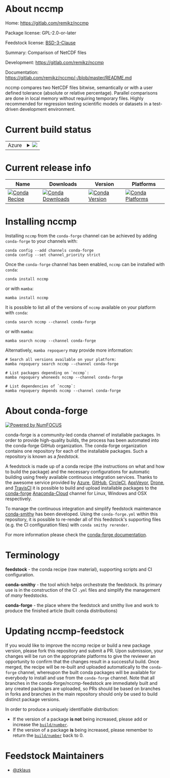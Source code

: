 About nccmp
===========

Home: https://gitlab.com/remikz/nccmp

Package license: GPL-2.0-or-later

Feedstock license: [BSD-3-Clause](https://github.com/conda-forge/nccmp-feedstock/blob/main/LICENSE.txt)

Summary: Comparison of NetCDF files

Development: https://gitlab.com/remikz/nccmp

Documentation: https://gitlab.com/remikz/nccmp/-/blob/master/README.md

nccmp compares two NetCDF files bitwise, semantically or with a
user defined tolerance (absolute or relative percentage). Parallel
comparisons are done in local memory without requiring temporary
files. Highly recommended for regression testing scientific models
or datasets in a test-driven development environment.


Current build status
====================


<table>
    
  <tr>
    <td>Azure</td>
    <td>
      <details>
        <summary>
          <a href="https://dev.azure.com/conda-forge/feedstock-builds/_build/latest?definitionId=9165&branchName=main">
            <img src="https://dev.azure.com/conda-forge/feedstock-builds/_apis/build/status/nccmp-feedstock?branchName=main">
          </a>
        </summary>
        <table>
          <thead><tr><th>Variant</th><th>Status</th></tr></thead>
          <tbody><tr>
              <td>linux_64</td>
              <td>
                <a href="https://dev.azure.com/conda-forge/feedstock-builds/_build/latest?definitionId=9165&branchName=main">
                  <img src="https://dev.azure.com/conda-forge/feedstock-builds/_apis/build/status/nccmp-feedstock?branchName=main&jobName=linux&configuration=linux_64_" alt="variant">
                </a>
              </td>
            </tr><tr>
              <td>osx_64</td>
              <td>
                <a href="https://dev.azure.com/conda-forge/feedstock-builds/_build/latest?definitionId=9165&branchName=main">
                  <img src="https://dev.azure.com/conda-forge/feedstock-builds/_apis/build/status/nccmp-feedstock?branchName=main&jobName=osx&configuration=osx_64_" alt="variant">
                </a>
              </td>
            </tr>
          </tbody>
        </table>
      </details>
    </td>
  </tr>
</table>

Current release info
====================

| Name | Downloads | Version | Platforms |
| --- | --- | --- | --- |
| [![Conda Recipe](https://img.shields.io/badge/recipe-nccmp-green.svg)](https://anaconda.org/conda-forge/nccmp) | [![Conda Downloads](https://img.shields.io/conda/dn/conda-forge/nccmp.svg)](https://anaconda.org/conda-forge/nccmp) | [![Conda Version](https://img.shields.io/conda/vn/conda-forge/nccmp.svg)](https://anaconda.org/conda-forge/nccmp) | [![Conda Platforms](https://img.shields.io/conda/pn/conda-forge/nccmp.svg)](https://anaconda.org/conda-forge/nccmp) |

Installing nccmp
================

Installing `nccmp` from the `conda-forge` channel can be achieved by adding `conda-forge` to your channels with:

```
conda config --add channels conda-forge
conda config --set channel_priority strict
```

Once the `conda-forge` channel has been enabled, `nccmp` can be installed with `conda`:

```
conda install nccmp
```

or with `mamba`:

```
mamba install nccmp
```

It is possible to list all of the versions of `nccmp` available on your platform with `conda`:

```
conda search nccmp --channel conda-forge
```

or with `mamba`:

```
mamba search nccmp --channel conda-forge
```

Alternatively, `mamba repoquery` may provide more information:

```
# Search all versions available on your platform:
mamba repoquery search nccmp --channel conda-forge

# List packages depending on `nccmp`:
mamba repoquery whoneeds nccmp --channel conda-forge

# List dependencies of `nccmp`:
mamba repoquery depends nccmp --channel conda-forge
```


About conda-forge
=================

[![Powered by
NumFOCUS](https://img.shields.io/badge/powered%20by-NumFOCUS-orange.svg?style=flat&colorA=E1523D&colorB=007D8A)](https://numfocus.org)

conda-forge is a community-led conda channel of installable packages.
In order to provide high-quality builds, the process has been automated into the
conda-forge GitHub organization. The conda-forge organization contains one repository
for each of the installable packages. Such a repository is known as a *feedstock*.

A feedstock is made up of a conda recipe (the instructions on what and how to build
the package) and the necessary configurations for automatic building using freely
available continuous integration services. Thanks to the awesome service provided by
[Azure](https://azure.microsoft.com/en-us/services/devops/), [GitHub](https://github.com/),
[CircleCI](https://circleci.com/), [AppVeyor](https://www.appveyor.com/),
[Drone](https://cloud.drone.io/welcome), and [TravisCI](https://travis-ci.com/)
it is possible to build and upload installable packages to the
[conda-forge](https://anaconda.org/conda-forge) [Anaconda-Cloud](https://anaconda.org/)
channel for Linux, Windows and OSX respectively.

To manage the continuous integration and simplify feedstock maintenance
[conda-smithy](https://github.com/conda-forge/conda-smithy) has been developed.
Using the ``conda-forge.yml`` within this repository, it is possible to re-render all of
this feedstock's supporting files (e.g. the CI configuration files) with ``conda smithy rerender``.

For more information please check the [conda-forge documentation](https://conda-forge.org/docs/).

Terminology
===========

**feedstock** - the conda recipe (raw material), supporting scripts and CI configuration.

**conda-smithy** - the tool which helps orchestrate the feedstock.
                   Its primary use is in the construction of the CI ``.yml`` files
                   and simplify the management of *many* feedstocks.

**conda-forge** - the place where the feedstock and smithy live and work to
                  produce the finished article (built conda distributions)


Updating nccmp-feedstock
========================

If you would like to improve the nccmp recipe or build a new
package version, please fork this repository and submit a PR. Upon submission,
your changes will be run on the appropriate platforms to give the reviewer an
opportunity to confirm that the changes result in a successful build. Once
merged, the recipe will be re-built and uploaded automatically to the
`conda-forge` channel, whereupon the built conda packages will be available for
everybody to install and use from the `conda-forge` channel.
Note that all branches in the conda-forge/nccmp-feedstock are
immediately built and any created packages are uploaded, so PRs should be based
on branches in forks and branches in the main repository should only be used to
build distinct package versions.

In order to produce a uniquely identifiable distribution:
 * If the version of a package **is not** being increased, please add or increase
   the [``build/number``](https://docs.conda.io/projects/conda-build/en/latest/resources/define-metadata.html#build-number-and-string).
 * If the version of a package **is** being increased, please remember to return
   the [``build/number``](https://docs.conda.io/projects/conda-build/en/latest/resources/define-metadata.html#build-number-and-string)
   back to 0.

Feedstock Maintainers
=====================

* [@zklaus](https://github.com/zklaus/)

